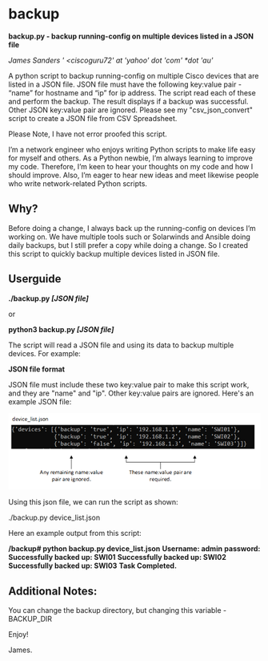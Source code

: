 # backup

**backup.py - backup running-config on multiple devices listed in a JSON file**

_James Sanders ' <ciscoguru72' *at* 'yahoo' *dot* 'com' *dot 'au'_

A python script to backup running-config on multiple Cisco devices that are listed in a JSON file. JSON file must have the following key:value pair - “name” for hostname and “ip” for ip address. The script read each of these and perform the backup. The result displays if a backup was successful. Other JSON key:value pair are ignored. Please see my "csv_json_convert" script to create a JSON file from CSV Spreadsheet. 

Please Note, I have not error proofed this script.

I’m a network engineer who enjoys writing Python scripts to make life easy for myself and others. As a Python newbie, I’m always learning to improve my code. Therefore, I’m keen to hear your thoughts on my code and how I should improve. Also, I’m eager to hear new ideas and meet likewise people who write network-related Python scripts.

## Why?

Before doing a change, I always back up the running-config on devices I’m working on. We have multiple tools such or Solarwinds and Ansible doing daily backups, but I still prefer a copy while doing a change. So I created this script to quickly backup multiple devices listed in JSON file.


## Userguide

**./backup.py _[JSON file]_**

or 

**python3 backup.py _[JSON file]_**

The script will read a JSON file and using its data to backup multiple devices. For example:

**JSON file format**

JSON file must include these two key:value pair to make this script work, and they are "name" and "ip". Other key:value pairs are ignored. Here's an example JSON file:

![JSON Format](https://github.com/Sandworks/backup/blob/cc8e659c35e0e1155892629a0bcc9b814686e90f/json_format.png)

Using this json file, we can run the script as shown:

./backup.py device_list.json

Here an example output from this script:

**/backup# python backup.py device_list.json**
**Username: admin**
**password:**
**Successfully backed up:  SWI01**
**Successfully backed up:  SWI02**
**Successfully backed up:  SWI03**
**Task Completed.**

## Additional Notes:

You can change the backup directory, but changing this variable - BACKUP_DIR

Enjoy!

James.
